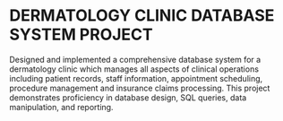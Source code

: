 # DERMATOLOGY CLINIC DATABASE SYSTEM PROJECT

Designed and implemented a comprehensive database system for a dermatology clinic which manages all aspects of clinical operations including patient records, staff information, appointment scheduling, procedure management and insurance claims processing. This project demonstrates proficiency in database design, SQL queries, data manipulation, and reporting. 
